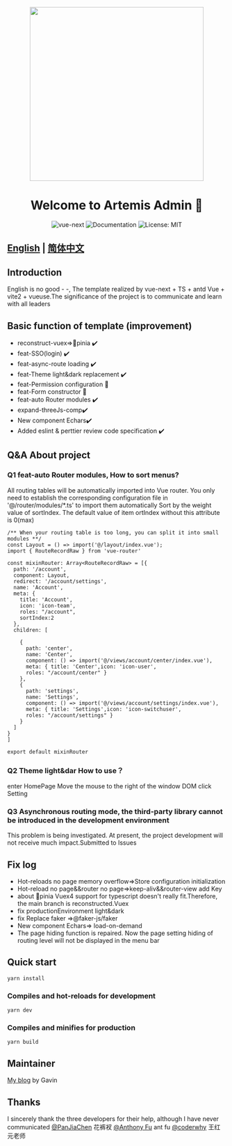 <!--
 * @Description: 请输入....
 * @Author: Gavin
 * @Date: 2021-05-01 00:48:47
 * @LastEditTime: 2022-03-11 19:03:21
 * @LastEditors: Gavin
-->

<p align="center">
  <a href="https://www.antdv.com/">
    <img width="400" src="https://corp-wecom-cdn.elcapp.cn/bb_test/material/image/20211214/20637098569990017.png">
  </a>
</p>
<h1 align="center">Welcome to Artemis Admin 👋</h1>
<p align="center">
    <img alt="vue-next" src="https://camo.githubusercontent.com/759be1e9170b0987efd0b0ce496bf67d132d8e549035ccddf3b6ee5194eb146c/68747470733a2f2f696d672e736869656c64732e696f2f6e706d2f762f7675652f6e6578742e737667"/>
    <img alt="Documentation" src="https://img.shields.io/badge/documentation-yes-brightgreen.svg"/>
    <img alt="License: MIT" src="https://img.shields.io/badge/License-MIT-yellow.svg"/>
</p>


## [English](./README.md) |  [简体中文](./README.zh-CN.md)
## Introduction
 English is no good - -, The template realized by vue-next + TS + antd Vue + vite2 + vueuse.The significance of the project is to communicate and learn with all leaders
## Basic function of template (improvement)
- reconstruct-vuex=>:pineapple:pinia :heavy_check_mark:
- feat-SSO(login) :heavy_check_mark:
- feat-async-route loading :heavy_check_mark:
- feat-Theme light&dark replacement :heavy_check_mark:
- feat-Permission configuration :wrench:
- feat-Form constructor :wrench:
- feat-auto Router modules :heavy_check_mark:
- expand-threeJs-comp:heavy_check_mark:
- New component Echars:heavy_check_mark:
- Added eslint & perttier review code specification :heavy_check_mark:


## Q&A About project
### Q1 feat-auto Router modules, How to sort menus?
 All routing tables will be automatically imported into Vue router. You only need to establish the corresponding configuration file in '@/router/modules/*.ts' to import them automatically
 Sort by the weight value of sortIndex. The default value of item ortIndex without this attribute is 0(max)
```
/** When your routing table is too long, you can split it into small modules **/
const Layout = () => import('@/layout/index.vue');
import { RouteRecordRaw } from 'vue-router'

const mixinRouter: Array<RouteRecordRaw> = [{
  path: '/account',
  component: Layout,
  redirect: '/account/settings',
  name: 'Account',
  meta: {
    title: 'Account',
    icon: 'icon-team',
    roles: "/account",
    sortIndex:2
  },
  children: [

    {
      path: 'center',
      name: 'Center',
      component: () => import('@/views/account/center/index.vue'),
      meta: { title: 'Center',icon: 'icon-user',
      roles: "/account/center" }
    },
    {
      path: 'settings',
      name: 'Settings',
      component: () => import('@/views/account/settings/index.vue'),
      meta: { title: 'Settings',icon: 'icon-switchuser',
      roles: "/account/settings" }
    }
  ]
}
]

export default mixinRouter
```
### Q2 Theme light&dar How to use？
  enter HomePage Move the mouse to the right of the window DOM click Setting


### Q3 Asynchronous routing mode, the third-party library cannot be introduced in the development environment
  This problem is being investigated. At present, the project development will not receive much impact.Submitted to Issues

## Fix log
* Hot-reloads no page memory overflow=>Store configuration initialization
* Hot-reload no page&&router no page=>keep-aliv&&router-view add Key
* about :pineapple:pinia 
  Vuex4 support for typescript doesn't really fit.Therefore, the main branch is reconstructed.Vuex 
* fix productionEnvironment light&dark 
* fix Replace faker =>@faker-js/faker
* New component Echars=> load-on-demand 
* The page hiding function is repaired. Now the page setting hiding of routing level will not be displayed in the menu bar





## Quick start

```
yarn install
```

### Compiles and hot-reloads for development

```
yarn dev
```

### Compiles and minifies for production

```
yarn build
```

## Maintainer
[My blog](https://juejin.cn/post/6966454624819609631)  by Gavin

## Thanks 
I sincerely thank the three developers for their help, although I have never communicated
[@PanJiaChen](https://github.com/PanJiaChen) 花裤衩
[@Anthony Fu](https://github.com/antfu) ant fu
[@coderwhy](https://github.com/coderwhy?tab=repositories) 王红元老师

